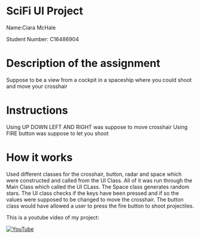 # SciFi UI Project

Name:Ciara McHale

Student Number: C16486904

# Description of the assignment
Suppose to be a view from a cockpit in a spaceship where you could shoot and move your crosshair

# Instructions
Using UP DOWN LEFT AND RIGHT was suppose to move crosshair
Using FIRE button was suppose to let you shoot

# How it works
Used different classes for the crosshair, button, radar and space which were constructed and called from the UI Class. All of it was run through the Main Class which called the UI CLass. The Space class generates random stars. The UI class checks if the keys have been pressed and if so the values were supposed to be changed to move the crosshair. The button class would have allowed a user to press the fire button to shoot projectiles.

This is a youtube video of my project:

[![YouTube](http://img.youtube.com/vi/J2kHSSFA4NU/0.jpg)](https://www.youtube.com/watch?v=J2kHSSFA4NU)



